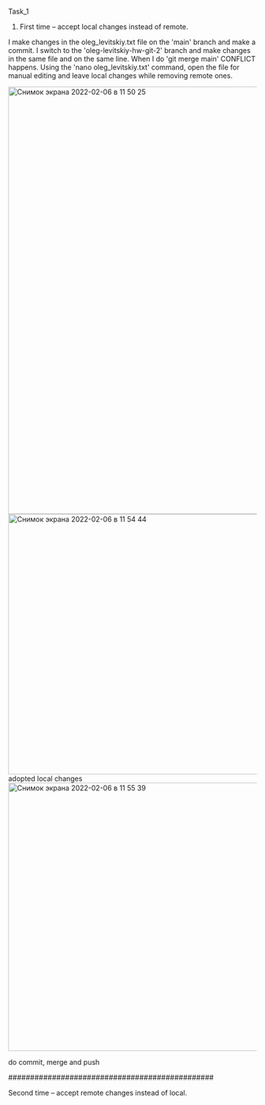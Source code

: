 Task_1

1. First time – accept local changes instead of remote.

I make changes in the oleg_levitskiy.txt file on the 'main' branch and make a commit. I switch to the 'oleg-levitskiy-hw-git-2' branch and make changes in the same file and on the same line. When I do 'git merge main' CONFLICT happens.
Using the 'nano oleg_levitskiy.txt' command, open the file for manual editing and leave local changes while removing remote ones.

<img width="865" alt="Снимок экрана 2022-02-06 в 11 50 25" src="https://user-images.githubusercontent.com/60513057/152675625-e4b2827a-2baa-4b04-b94f-25517f3cd88a.png">
<img width="527" alt="Снимок экрана 2022-02-06 в 11 54 44" src="https://user-images.githubusercontent.com/60513057/152675693-b987a1d8-8ffc-4015-a0a3-ac0e3f20f547.png">
adopted local changes
<img width="543" alt="Снимок экрана 2022-02-06 в 11 55 39" src="https://user-images.githubusercontent.com/60513057/152675714-d88312b1-8382-46f1-baab-c4a1278eeca8.png">

do commit, merge and push

###############################################

Second time – accept remote changes instead of local.

